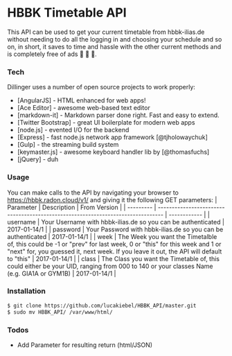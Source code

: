 # HBBK Timetable API

This API can be used to get your current timetable from hbbk-ilias.de without needing to do all the logging in and choosing your schedule and so on, in short, it saves to time and hassle with the other current methods and is completely free of ads 🤑 🤑 🤑.

### Tech

Dillinger uses a number of open source projects to work properly:

* [AngularJS] - HTML enhanced for web apps!
* [Ace Editor] - awesome web-based text editor
* [markdown-it] - Markdown parser done right. Fast and easy to extend.
* [Twitter Bootstrap] - great UI boilerplate for modern web apps
* [node.js] - evented I/O for the backend
* [Express] - fast node.js network app framework [@tjholowaychuk]
* [Gulp] - the streaming build system
* [keymaster.js] - awesome keyboard handler lib by [@thomasfuchs]
* [jQuery] - duh

### Usage
You can make calls to the API by navigating your browser to https://hbbk.radon.cloud/v1/ and giving it the following GET parameters:
| Parameter | Description                                                                                                                                                                                                  | From Version |
| --------- | -------------------------------------------------------------------------------- | ------------ |
| username  | Your Username with hbbk-ilias.de so you can be authenticated                                                                                                                                                 | 2017-01-14/1 |
| password  | Your Password with hbbk-ilias.de so you can be authenticated                                                                                                                                                 | 2017-01-14/1 |
| week      | The Week you want the Timetalble of, this could be -1 or "prev" for last week, 0 or "this" for this week and 1 or "next" for, you guessed it, next week. If you leave it out, the API will default to "this" | 2017-01-14/1 |
| class     | The Class you want the Timetable of, this could either be your UID, ranging from 000 to 140 or your classes Name (e.g. GIA1A or GYM1B)                                                                       | 2017-01-14/1 |


### Installation
```sh
$ git clone https://github.com/lucakiebel/HBBK_API/master.git
$ sudo mv HBBK_API/ /var/www/html/ 
```


### Todos

 - Add Parameter for resulting return (html/JSON)

